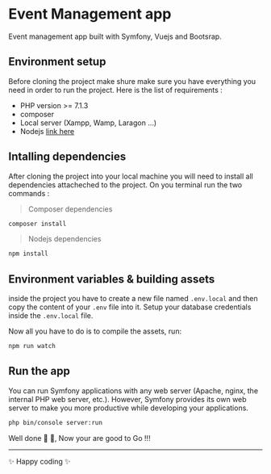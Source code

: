 # Event Management app

Event management app built with Symfony, Vuejs and Bootsrap.

## Environment setup
Before cloning the project make shure make sure you have everything you need in order to run the project. Here is the list of requirements :

* PHP version >= 7.1.3
* composer
* Local server (Xampp, Wamp, Laragon ...)
* Nodejs [link here](https://nodejs.org/en/)

## Intalling dependencies

After cloning the project into your local machine you will need to install all dependencies attacheched to the project. On you terminal run the two commands :
> Composer dependencies

```bash
composer install
```
> Nodejs dependencies

```bash
npm install
```

## Environment variables & building assets

inside the project you have to create a new file named `.env.local` and then copy the content of your `.env` file into it. Setup your database credentials inside the `.env.local` file.

Now all you have to do is to compile the assets, run:

```bash
npm run watch
```

## Run the app

You can run Symfony applications with any web server (Apache, nginx, the internal PHP web server, etc.). However, Symfony provides its own web server to make you more productive while developing your applications.


```bash
php bin/console server:run
```

Well done :clap: :clap:, Now your are good to Go !!!

--------
:sparkles: Happy coding :sparkles: